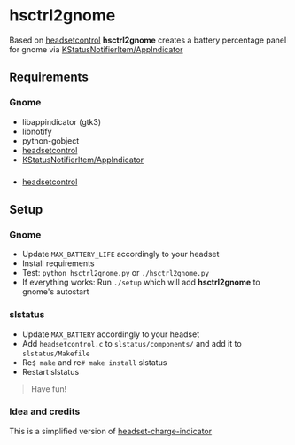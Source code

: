 # hsctrl2gnome

Based on [headsetcontrol](https://github.com/Sapd/HeadsetControl) **hsctrl2gnome** creates a battery percentage panel for gnome via [KStatusNotifierItem/AppIndicator](https://extensions.gnome.org/extension/615/appindicator-support/)

## Requirements
### Gnome

- libappindicator (gtk3)
- libnotify
- python-gobject
- [headsetcontrol](https://github.com/Sapd/HeadsetControl)
- [KStatusNotifierItem/AppIndicator](https://extensions.gnome.org/extension/615/appindicator-support/)

### 
- [headsetcontrol](https://github.com/Sapd/HeadsetControl)

## Setup

### Gnome
- Update `MAX_BATTERY_LIFE` accordingly to your headset
- Install requirements
- Test: `python hsctrl2gnome.py` or `./hsctrl2gnome.py`
- If everything works: Run `./setup` which will add **hsctrl2gnome** to gnome's autostart

### slstatus
- Update `MAX_BATTERY` accordingly to your headset
- Add `headsetcontrol.c` to `slstatus/components/` and add it to `slstatus/Makefile`
- Re`$ make` and re`# make install` slstatus
- Restart slstatus

> Have fun!

### Idea and credits

This is a simplified version of [headset-charge-indicator](https://github.com/centic9/headset-charge-indicator)
